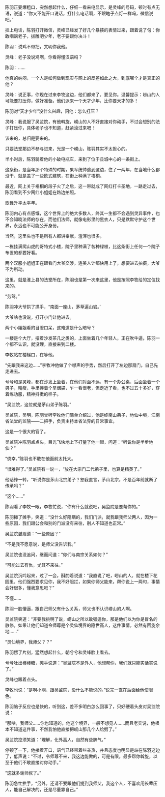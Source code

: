 陈羽正要爆粗口，突然想起什么，仔细一看来电显示，是灵峰的号码，顿时有点无语，说道：“你又不能开口说话，打什么电话啊，不跟瞎子点灯一样吗，微信说吧。”

挂上电话，陈羽打开微信，灵峰已经发了好几个暴揍的表情过来，跟着说了句：你敢嘲讽老子，拔雕吧少年，老子要跟你决斗！

陈羽：说鸡不带把，文明你我他。

灵峰：老子没说鸡啊，你看得懂汉语吗？

陈羽：……

他真的纳闷，一个人是如何做到现实与网上的反差如此之大，到底哪个才是真正的他？

灵峰：说正事，你现在过来李牧这边，他们都来了，要见你。温馨提示：崂山的人可能要打压你，做好准备。他们派来一个天才少年，比你要天才的多！

陈羽对“天才少年”没什么兴趣，问他：怎么打压？

灵峰：我说服了吴监院，有他斡旋，崂山的人不好直接对你动手，不过会想别的法子打压你，具体老子也不知道，赶紧滚过来吧！

该来的，总归是要来的。

只要法堂那边不参与进来，光是一个崂山，陈羽其实不太担心的。

半小时后，陈羽骑着他的小破电瓶车，来到了位于县城中心的一条街上。

这条街，是当年那个特殊的时期，果军统帅逃到这边，住了一两年，在当地什么都没干，就是盖了一些欧式建筑，在街上种满了梧桐。

最近，网上关于梧桐的段子火了之后，这一带就成了网红打卡圣地，一路走过去，陈羽看到不少网红小姐姐在路边拍照。

歌舞升平太平年。

陈羽内心有点感慨，这个世界上的绝大多数人，终其一生都不会遇到灵异事件，也不会知晓法师的存在，而他们法师，就像电影里的黑衣人，只是默默守护这个世界，永远也不可能公开身份。

当然，这里头也不是所有人都讲奉献，渣滓也很多。

一栋挂满爬山虎的哥特式小楼，院子里种满了各种绿植，比这条街上任何一个院子布置的都要好看。

两个汉服小姐姐正在跟看门大爷交涉，连美人计都快用上了，想要进去拍摄，大爷不为所动。

这里，就是淮上县的法堂所在，陈羽也是第一次来这里，他是按照李牧给的定位找来的。

“劳驾。”

陈羽冲大爷拱了拱手，“南面一座山，茅草遍山岩。’

大爷啥也没说，打开小门让他进去。

两个小姐姐看的目瞪口呆，这难道是什么暗号？

一楼是个大厅，摆着沙发茶几之类的，上面坐着几个年轻人，正在吹牛逼，陈羽一个都不认识，就没理，直接来到二楼。

李牧站在楼梯口，在等他。

“先跟我来这边……”李牧冲他做了个噤声的手势，然后打开了左边那扇门，自己先走进去。

兮兮和是灵峰，都在沙发上坐着，在他们对面不远，有一个办公桌，后面坐着一个男子，精瘦，手里捧着个旱烟袋，乍一看很老，但走近了看，也不过五十多岁，穿着练功服，精神抖擞的样子。

“吴监院，这位就是茅山弟子陈羽。”

吴监院，吴明，陈羽曾听李牧他们简单介绍过，他是终南山弟子，地仙中境，江南省法堂的监院——二把手，负责主持本省法界的日常事宜。

这是一个很大的官了。

吴监院冲陈羽点点头，目光飞快地上下打量了他一眼，问道：“听说你是半步地仙？”

“侥幸。”陈羽也不敢在他面前太托大。

“很难得了。”吴监院有一说一，“放在大宗门二代弟子里，也算是精英了。”

他话锋一转，“听说你是茅山北宗弟子？恕我直言，茅山北宗，不是百年前就断了传承吗？”

“这个……”

陈羽看了李牧一眼，李牧忙说，“你有什么就说吧，吴监院是要帮你的。”

陈羽摊了摊手，笑道：“没什么好隐瞒的，我们门派，就我跟我师父两人，因为一些原因，我们跟公会和别的门派没有来往，别人不知道也正常。”

吴监院皱眉道：“一些原因？”

“不是我不愿意说，是师父没告诉我。”

吴监院也没追问，继而问道：“你们与南宗关系如何？”

“可能过去有仇，尤其不来往。”

吴监院沉吟起来，过了一会，斟酌着说道：“我直说了吧，崂山的人，就在楼下花园里，他们强烈要求见你，我不好阻拦，如果你师父能来，帮你说上一两句，事情会好很多，懂我意思吧？”

不懂……

陈羽一脸懵逼，跟自己师父有什么关系，师父也不认识崂山的人啊。

吴监院笑道：“非要我挑明了说，崂山之所以敢强逼你，那是他们以为你是冒名的散修，如果让他们知道令师尊是个灵仙境界的隐世高人，这件事情，必然有回旋余地……”

“灵仙境界，我师父？？”

陈羽愣了片刻，猛然想起什么，朝兮兮和灵峰脸上看去。

兮兮吐出棒棒糖，摊手说道：“吴监院不是外人，他想帮你，我们就只能实话实说了。”

灵峰也跟着点头。

李牧也说：“是啊小羽，跟吴监院，没什么不能说的。”说完一直在后面给他使眼色。

陈羽脑子反应也是快的，听到这，差不多明白怎么回事了，只好硬着头皮对吴监院说：

“那啥，我师父……你也知道的，他这个境界，一般不想见人……而且老实说，他根本不知道这件事，不然我怕他直接把崂山那几个人给劈了。”

吴监院捻须笑道：“理解，化外高人，自然有些脾气。”

停顿了一下，他接着开口，语气已经带着些亲热，并且态度也明显是站在陈羽这边了，低声说：“不过，令师尊不来，我这边能做的，可是有限，最多帮你斡旋，以至于他们不敢直接对你动手。”

“这就多谢师叔了。”

陈羽急忙拱手，“另外，还请不要跟他们提到我师父，我这个人，不喜欢用长辈压人，能自己解决的，还是尽量靠自己。”

